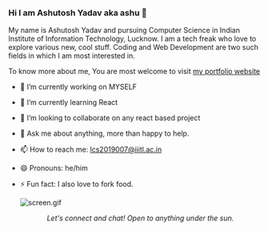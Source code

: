 ### Hi I am Ashutosh Yadav aka ashu 👋
<p>My name is Ashutosh Yadav and pursuing Computer Science in Indian Institute of Information Technology, Lucknow. I am a tech freak who love to explore various new, cool stuff. Coding and Web Development are two such fields in which I am most interested in.</p> 

To know more about me, You are most welcome to visit [my portfolio website](https://portfolio-ashutosh.herokuapp.com/)



- 🔭 I’m currently working on MYSELF
- 🌱 I’m currently learning React
- 👯 I’m looking to collaborate on any react based project
- 💬 Ask me about anything, more than happy to help.
- 📫 How to reach me: [lcs2019007@iiitl.ac.in](lcs2019007@iiitl.ac.in)
- 😄 Pronouns: he/him
- ⚡ Fun fact: I also love to fork food.
  
    <img src="/raghavk16/raghavk16/blob/master/screen.gif?raw=true" alt="screen.gif">
  <p align="center"><i>Let's connect and chat! Open to anything under the sun.</i></p>
                                          
